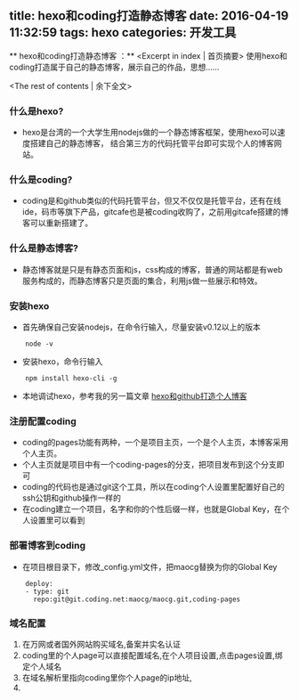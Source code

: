 title: hexo和coding打造静态博客
date: 2016-04-19 11:32:59
tags: hexo
categories: 开发工具
---
\*\* hexo和coding打造静态博客 ：\*\* \<Excerpt in index | 首页摘要\>
	使用hexo和coding打造属于自己的静态博客，展示自己的作品，思想……
<!-- more -->
\<The rest of contents | 余下全文\>

### 什么是hexo?
- hexo是台湾的一个大学生用nodejs做的一个静态博客框架，使用hexo可以速度搭建自己的静态博客，
结合第三方的代码托管平台即可实现个人的博客网站。

### 什么是coding?
- coding是和github类似的代码托管平台，但又不仅仅是托管平台，还有在线ide，码市等旗下产品，gitcafe也是被coding收购了，之前用gitcafe搭建的博客可以重新搭建了。

### 什么是静态博客?
- 静态博客就是只是有静态页面和js，css构成的博客，普通的网站都是有web服务构成的，而静态博客只是页面的集合，利用js做一些展示和特效。

### 安装hexo
- 首先确保自己安装nodejs，在命令行输入，尽量安装v0.12以上的版本
```
    node -v
```
- 安装hexo，命令行输入
```
    npm install hexo-cli -g
```
- 本地调试hexo，参考我的另一篇文章
[hexo和github打造个人博客][1]

### 注册配置coding
- coding的pages功能有两种，一个是项目主页，一个是个人主页，本博客采用个人主页。
- 个人主页就是项目中有一个coding-pages的分支，把项目发布到这个分支即可
- coding的代码也是通过git这个工具，所以在coding个人设置里配置好自己的ssh公钥和github操作一样的
- 在coding建立一个项目，名字和你的个性后缀一样，也就是Global Key，在个人设置里可以看到

### 部署博客到coding
- 在项目根目录下，修改\_config.yml文件，把maocg替换为你的Global Key
```
    deploy:
    - type: git
      repo:git@git.coding.net:maocg/maocg.git,coding-pages
```
### 域名配置
1. 在万网或者国外网站购买域名,备案并实名认证
2. coding里的个人page可以直接配置域名,在个人项目设置,点击pages设置,绑定个人域名
3. 在域名解析里指向coding里你个人page的ip地址,
4. 

[1]:	http://geekwalker.cn/2015/12/20/hexo-githup-blog/